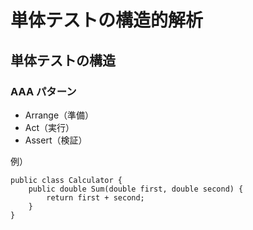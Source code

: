 # 単体テストの構造的解析

## 単体テストの構造

### AAA パターン

- Arrange（準備）
- Act（実行）
- Assert（検証）

例）

```
public class Calculator {
    public double Sum(double first, double second) {
        return first + second;
    }
}
```
